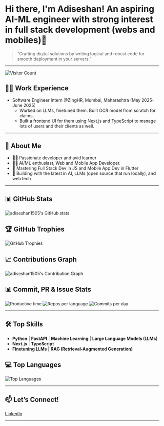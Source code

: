 # Hi there, I'm Adiseshan! An aspiring AI-ML engineer with strong interest in full stack development (webs and mobiles)👋
> “Crafting digital solutions by writing logical and robust code for smooth deployment in your servers.”
---
![Visitor Count](https://visitor-badge.laobi.icu/badge?page_id=adiseshan1505)

## 👨‍💻 Work Experience
- Software Engineer Intern @ZingHR, Mumbai, Maharashtra (May 2025-June 2025)
  * Worked on LLMs, finetuned them. Built OCR model from scratch for claims.
  * Built a frontend UI for them using Next.js and TypeScript to manage lots of users and their clients as well.
---

## 🚀 About Me

- 🧑‍💻 Passionate developer and avid learner
- 🧑‍💻 AI/ML enthusiast, Web and Mobile App Developer.
- 🚀 Mastering Full Stack Dev in JS and Mobile App Dev in Flutter
- 🤖 Building with the latest in AI, LLMs (open source that run locally), and web tech

---

## 📊 GitHub Stats

<p align="left">
  <img src="https://github-readme-stats.vercel.app/api?username=adiseshan1505&show_icons=true&theme=radical" alt="adiseshan1505's GitHub stats" />
</p>

## 🏆 GitHub Trophies

<p align="left">
  <img src="https://github-profile-trophy.vercel.app/?username=adiseshan1505&theme=radical&no-bg=true&no-frame=true" alt="GitHub Trophies" />
</p>

## 📈 Contributions Graph

<p align="left">
  <img src="https://github-readme-activity-graph.vercel.app/graph?username=adiseshan1505&theme=radical" alt="adiseshan1505's Contribution Graph" />
</p>

## 📊 Commit, PR & Issue Stats

<p align="left">
  <img src="https://github-profile-summary-cards.vercel.app/api/cards/productive-time?username=adiseshan1505&theme=radical" alt="Productive time" />
  <img src="https://github-profile-summary-cards.vercel.app/api/cards/repos-per-language?username=adiseshan1505&theme=radical" alt="Repos per language" />
  <img src="https://github-profile-summary-cards.vercel.app/api/cards/commits-per-day?username=adiseshan1505&theme=radical" alt="Commits per day" />
</p>

---

## 🛠️ Top Skills

- **Python** | **FastAPI** | **Machine Learning** | **Large Language Models (LLMs)**
- **Next.js** | **TypeScript**
- **Finetuning LLMs** | **RAG (Retrieval-Augmented Generation)**

## 💻 Top Languages

<p align="left">
  <img src="https://github-readme-stats.vercel.app/api/top-langs/?username=adiseshan1505&layout=compact&theme=radical&langs_count=8&hide=css,scss" alt="Top Languages" />
</p>

---

## 📫 Let’s Connect!

<a href="https://www.linkedin.com/in/adiseshanramanan/">LinkedIn</a>

---
